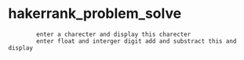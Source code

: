 # hakerrank_problem_solve
            enter a charecter and display this charecter
            enter float and interger digit add and substract this and display
